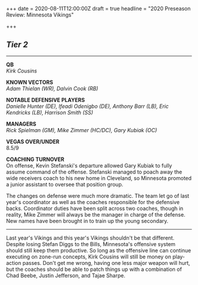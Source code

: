 +++
date = 2020-08-11T12:00:00Z
draft = true
headline = "2020 Preseason Review: Minnesota Vikings"

+++
## **_Tier 2_**

***

**QB**  
_Kirk Cousins_

**KNOWN VECTORS**  
_Adam Thielan (WR), Dalvin Cook (RB)_

**NOTABLE DEFENSIVE PLAYERS**  
_Danielle Hunter (DE), Ifeadi Odenigbo (DE), Anthony Barr (LB), Eric Kendricks (LB), Harrison Smith (SS)_

**MANAGERS**  
_Rick Spielman (GM), Mike Zimmer (HC/DC), Gary Kubiak (OC)_

**VEGAS OVER/UNDER**  
8\.5/9

**COACHING TURNOVER**  
On offense, Kevin Stefanski's departure allowed Gary Kubiak to fully assume command of the offense. Stefanski managed to poach away the wide receivers coach to his new home in Cleveland, so Minnesota promoted a junior assistant to oversee that position group.

The changes on defense were much more dramatic. The team let go of last year's coordinator as well as the coaches responsible for the defensive backs. Coordinator duties have been split across two coaches, though in reality, Mike Zimmer will always be the manager in charge of the defense. New names have been brought in to train up the young secondary.

***

Last year's Vikings and this year's Vikings shouldn't be that different. Despite losing Stefan Diggs to the Bills, Minnesota's offensive system should still keep them productive. So long as the offensive line can continue executing on zone-run concepts, Kirk Cousins will still be money on play-action passes. Don't get me wrong, having one less major weapon will hurt, but the coaches should be able to patch things up with a combination of Chad Beebe, Justin Jefferson, and Tajae Sharpe. 